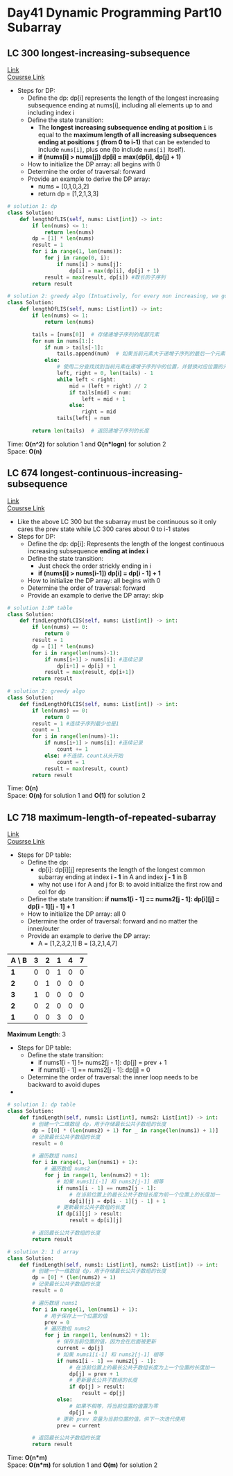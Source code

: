 # Day41 Dynamic Programming Part10 Subarray

##  LC 300 longest-increasing-subsequence
[Link](https://leetcode.com/problems/longest-increasing-subsequence/description/)   
[Cousrse Link](https://programmercarl.com/0300.%E6%9C%80%E9%95%BF%E4%B8%8A%E5%8D%87%E5%AD%90%E5%BA%8F%E5%88%97.html)
- Steps for DP:
    - Define the dp: dp[i] represents the length of the longest increasing subsequence ending at nums[i], including all elements up to and including index i
    - Define the state transition:     
      - The **longest increasing subsequence ending at position `i`** is equal to the **maximum length of all increasing subsequences ending at positions `j` (from 0 to i-1)** that can be extended to include `nums[i]`, plus one (to include `nums[i]` itself).
      -  **if (nums[i] > nums[j]) dp[i] = max(dp[i], dp[j] + 1)**
    - How to initialize the DP array: all begins with 0
    - Determine the order of traversal: forward 
    - Provide an example to derive the DP array:
        - nums = [0,1,0,3,2]
        - return dp = [1,2,1,3,3] 
```python
# solution 1: dp 
class Solution:
    def lengthOfLIS(self, nums: List[int]) -> int:
        if len(nums) <= 1:
            return len(nums)
        dp = [1] * len(nums)
        result = 1
        for i in range(1, len(nums)):
            for j in range(0, i):
                if nums[i] > nums[j]:
                    dp[i] = max(dp[i], dp[j] + 1)
            result = max(result, dp[i]) #取长的子序列
        return result

# solution 2: greedy algo (Intuatively, for every non increasing, we gonna replace it with appropriate position)
class Solution:
    def lengthOfLIS(self, nums: List[int]) -> int:
        if len(nums) <= 1:
            return len(nums)

        tails = [nums[0]]  # 存储递增子序列的尾部元素
        for num in nums[1:]:
            if num > tails[-1]:
                tails.append(num)  # 如果当前元素大于递增子序列的最后一个元素，直接加入到子序列末尾
            else:
                # 使用二分查找找到当前元素在递增子序列中的位置，并替换对应位置的元素
                left, right = 0, len(tails) - 1
                while left < right:
                    mid = (left + right) // 2
                    if tails[mid] < num:
                        left = mid + 1
                    else:
                        right = mid
                tails[left] = num

        return len(tails)  # 返回递增子序列的长度

```
Time: **O(n^2)** for solution 1 and **O(n*logn)** for solution 2                            
Space: **O(n)** 

##  LC 674 longest-continuous-increasing-subsequence
[Link](https://leetcode.com/problems/longest-continuous-increasing-subsequence/description/)   
[Cousrse Link](https://programmercarl.com/0674.%E6%9C%80%E9%95%BF%E8%BF%9E%E7%BB%AD%E9%80%92%E5%A2%9E%E5%BA%8F%E5%88%97.html)
- Like the above LC 300 but the subarray must be continuous so it only cares the prev state while LC 300 cares about 0 to i-1 states
- Steps for DP:
    - Define the dp: dp[i]: Represents the length of the longest continuous increasing subsequence **ending at index i**
    - Define the state transition:     
      - Just check the order strickly ending in i
      - **if (nums[i] > nums[i-1]) dp[i] = dp[i - 1] + 1**
    - How to initialize the DP array: all begins with 0
    - Determine the order of traversal: forward 
    - Provide an example to derive the DP array: skip
```python
# solution 1:DP table
class Solution:
    def findLengthOfLCIS(self, nums: List[int]) -> int:
        if len(nums) == 0:
            return 0
        result = 1
        dp = [1] * len(nums)
        for i in range(len(nums)-1):
            if nums[i+1] > nums[i]: #连续记录
                dp[i+1] = dp[i] + 1
            result = max(result, dp[i+1])
        return result

# solution 2: greedy algo
class Solution:
    def findLengthOfLCIS(self, nums: List[int]) -> int:
        if len(nums) == 0:
            return 0
        result = 1 #连续子序列最少也是1
        count = 1
        for i in range(len(nums)-1):
            if nums[i+1] > nums[i]: #连续记录
                count += 1
            else: #不连续，count从头开始
                count = 1
            result = max(result, count)
        return result

```
Time: **O(n)**                   
Space: **O(n)** for solution 1 and **O(1)** for solution 2

##  LC 718 maximum-length-of-repeated-subarray
[Link](https://leetcode.com/problems/maximum-length-of-repeated-subarray/description/)   
[Cousrse Link](https://programmercarl.com/0718.%E6%9C%80%E9%95%BF%E9%87%8D%E5%A4%8D%E5%AD%90%E6%95%B0%E7%BB%84.html)
- Steps for DP table:
    - Define the dp:
        - dp[i]: dp[i][j] represents the length of the longest common subarray ending at index **i - 1** in A and index **j - 1** in B
        - why not use i for A and j for B: to avoid initialize the first row and col for dp
    - Define the state transition: **if nums1[i - 1] == nums2[j - 1]: dp[i][j] = dp[i - 1][j - 1] + 1**
    - How to initialize the DP array: all 0 
    - Determine the order of traversal: forward and no matter the inner/outer
    - Provide an example to derive the DP array:
        - A = [1,2,3,2,1] B = [3,2,1,4,7]

| A \ B  | 3 | 2 | 1 | 4 | 7 |
|--------|---|---|---|---|---|
| **1**  | 0 | 0 | 1 | 0 | 0 |
| **2**  | 0 | 1 | 0 | 0 | 0 |
| **3**  | 1 | 0 | 0 | 0 | 0 |
| **2**  | 0 | 2 | 0 | 0 | 0 |
| **1**  | 0 | 0 | 3 | 0 | 0 |

**Maximum Length**: 3

- Steps for DP table:
    - Define the state transition:
        -  if nums1[i - 1] != nums2[j - 1]:  dp[j] = prev + 1
        -  if nums1[i - 1] == nums2[j - 1]: dp[j] = 0 
    - Determine the order of traversal: the inner loop needs to be backward to avoid dupes
- 
```python
# solution 1: dp table
class Solution:
    def findLength(self, nums1: List[int], nums2: List[int]) -> int:
        # 创建一个二维数组 dp，用于存储最长公共子数组的长度
        dp = [[0] * (len(nums2) + 1) for _ in range(len(nums1) + 1)]
        # 记录最长公共子数组的长度
        result = 0

        # 遍历数组 nums1
        for i in range(1, len(nums1) + 1):
            # 遍历数组 nums2
            for j in range(1, len(nums2) + 1):
                # 如果 nums1[i-1] 和 nums2[j-1] 相等
                if nums1[i - 1] == nums2[j - 1]:
                    # 在当前位置上的最长公共子数组长度为前一个位置上的长度加一
                    dp[i][j] = dp[i - 1][j - 1] + 1
                # 更新最长公共子数组的长度
                if dp[i][j] > result:
                    result = dp[i][j]

        # 返回最长公共子数组的长度
        return result

# solution 2: 1 d array 
class Solution:
    def findLength(self, nums1: List[int], nums2: List[int]) -> int:
        # 创建一个一维数组 dp，用于存储最长公共子数组的长度
        dp = [0] * (len(nums2) + 1)
        # 记录最长公共子数组的长度
        result = 0

        # 遍历数组 nums1
        for i in range(1, len(nums1) + 1):
            # 用于保存上一个位置的值
            prev = 0
            # 遍历数组 nums2
            for j in range(1, len(nums2) + 1):
                # 保存当前位置的值，因为会在后面被更新
                current = dp[j]
                # 如果 nums1[i-1] 和 nums2[j-1] 相等
                if nums1[i - 1] == nums2[j - 1]:
                    # 在当前位置上的最长公共子数组长度为上一个位置的长度加一
                    dp[j] = prev + 1
                    # 更新最长公共子数组的长度
                    if dp[j] > result:
                        result = dp[j]
                else:
                    # 如果不相等，将当前位置的值置为零
                    dp[j] = 0
                # 更新 prev 变量为当前位置的值，供下一次迭代使用
                prev = current

        # 返回最长公共子数组的长度
        return result

```
Time: **O(n*m)**              
Space: **O(n*m)** for solution 1 and **O(m)** for solution 2

